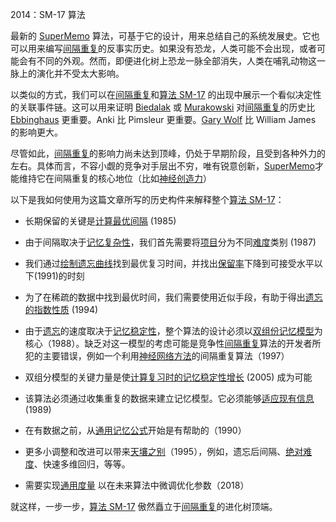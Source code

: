 2014：SM-17 算法

最新的 [SuperMemo](https://supermemo.guru/wiki/SuperMemo) 算法，可基于它的设计，用来总结自己的系统发展史。它也可以用来编写[间隔重复](https://supermemo.guru/wiki/Spaced_repetition)的反事实历史。如果没有恐龙，人类可能不会出现，或者可能会有不同的外观。然而，即便进化树上恐龙一脉全部消失，人类在哺乳动物这一脉上的演化并不受太大影响。

以类似的方式，我们可以在[间隔重复](https://supermemo.guru/wiki/Spaced_repetition)和[算法 SM-17](https://supermemo.guru/wiki/Algorithm_SM-17) 的出现中展示一个看似决定性的关联事件链。这可以用来证明 [Biedalak](https://supermemo.guru/wiki/Biedalak) 或 [Murakowski](https://supermemo.guru/wiki/Murakowski) 对[间隔重复](https://supermemo.guru/wiki/Spaced_repetition)的历史比 [Ebbinghaus](https://supermemo.guru/wiki/Ebbinghaus) 更重要。Anki 比 Pimsleur 更重要。[Gary Wolf](https://supermemo.guru/wiki/Gary_Wolf) 比 William James 的影响更大。

尽管如此，[间隔重复](https://supermemo.guru/wiki/Spaced_repetition)的影响力尚未达到顶峰，仍处于早期阶段，且受到各种外力的左右。具体而言，不容小觑的竞争对手层出不穷，唯有锐意创新，[SuperMemo](https://supermemo.guru/wiki/SuperMemo)才能维持它在间隔重复的核心地位（比如[神经创造力](https://supermemo.guru/wiki/Neural_creativity)）

以下是我如何使用为这篇文章所写的历史构件来解释整个[算法 SM-17](https://supermemo.guru/wiki/Algorithm_SM-17)：

- 长期保留的关键是[计算最优间隔](https://supermemo.guru/wiki/The_birthday_of_spaced_repetition:_July_31,_1985) (1985)

- 由于间隔取决于[记忆复杂性](https://supermemo.guru/wiki/Memory_complexity)，我们首先需要将[项目](https://supermemo.guru/wiki/Item)分为不同[难度](https://supermemo.guru/wiki/SuperMemo_1.0_for_DOS_(1987))类别 (1987)

- 我们通过[绘制遗忘曲线](https://supermemo.guru/wiki/Employing_forgetting_curves_in_spaced_repetition_(1991))找到最优复习时间，并找出[保留率](https://supermemo.guru/wiki/Retention)下降到可接受水平以下(1991)的时刻

- 为了在稀疏的数据中找到最优时间，我们需要使用近似手段，有助于得出[遗忘的指数性质](https://supermemo.guru/wiki/Exponential_nature_of_forgetting) (1994)

- 由于[遗忘](https://supermemo.guru/wiki/Forgetting)的速度取决于[记忆稳定性](https://supermemo.guru/wiki/Memory_stability)，整个算法的设计必须以[双组份记忆模型](https://supermemo.guru/wiki/Two_components_of_memory)为核心（1988）。缺乏对这一模型的考虑可能是竞争性[间隔重复](https://supermemo.guru/wiki/Spaced_repetition)算法的开发者所犯的主要错误，例如一个利用[神经网络方法](https://supermemo.guru/wiki/Neural_networks_in_spaced_repetition)的间隔重复算法（1997）

- 双组分模型的关键力量是使[计算复习时的记忆稳定性增长](https://supermemo.guru/wiki/SuperMemo_Algorithm:_30-year-long_labor) (2005) 成为可能

- 该算法必须通过收集重复的数据来建立记忆模型。它必须能够[适应现有信息](https://supermemo.guru/wiki/First_adaptable_spaced_repetition_algorithm:_Algorithm_SM-4) (1989)

- 在有数据之前，从[通用记忆公式](https://supermemo.guru/wiki/Search_for_a_universal_memory_formula)开始是有帮助的（1990）

- 更多小调整和改进可以带来[天壤之别](https://supermemo.guru/wiki/First_data-driven_spaced_repetition_algorithm:_Algorithm_SM-8)（1995），例如，遗忘后间隔、[绝对难度](https://supermemo.guru/wiki/A-Factor)、快速多维回归，等等。

- 需要实现[通用度量](https://supermemo.guru/wiki/Universal_metric) 以在未来算法中微调优化参数（2018）

就这样，一步一步，[算法 SM-17](https://supermemo.guru/wiki/Algorithm_SM-17) 傲然矗立于[间隔重复](https://supermemo.guru/wiki/Spaced_repetition)的进化树顶端。